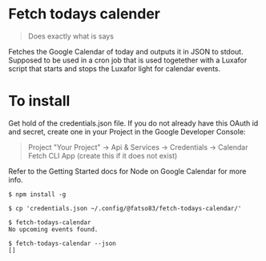 # Fetch todays calender

> Does exactly what is says

Fetches the Google Calendar of today and outputs it in JSON to stdout. Supposed to be used in a cron
job that is used togetether with a Luxafor script that starts and stops the Luxafor light for calendar events.

# To install

Get hold of the credentials.json file. If you do not already have this OAuth id and secret, create one in your 
Project in the Google Developer Console:   

> Project "Your Project" -> Api & Services -> Credentials -> Calendar Fetch  CLI App (create this if it does not exist)

Refer to the Getting Started docs for Node on Google Calendar for more info.

```
$ npm install -g

$ cp 'credentials.json ~/.config/@fatso83/fetch-todays-calendar/'

$ fetch-todays-calendar 
No upcoming events found.

$ fetch-todays-calendar --json
[]
```

